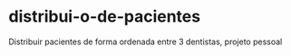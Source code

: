 # distribui-o-de-pacientes
Distribuir pacientes de forma ordenada entre 3 dentistas, projeto pessoal
